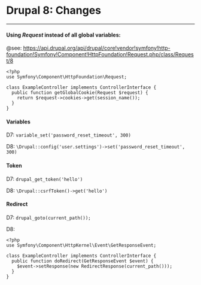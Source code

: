 # Drupal 8: Changes
---

#### Using _Request_ instead of all global variables:

@see: https://api.drupal.org/api/drupal/core!vendor!symfony!http-foundation!Symfony!Component!HttpFoundation!Request.php/class/Request/8

    <?php
    use Symfony\Component\HttpFoundation\Request;

    class ExampleController implements ControllerInterface {
      public function getGlobalCookie(Request $request) {
        return $request->cookies->get(session_name());
      }
    }

#### Variables
D7: `variable_set('password_reset_timeout', 300)`

D8: `\Drupal::config('user.settings')->set('password_reset_timeout', 300)`

#### Token
D7: `drupal_get_token('hello')`

D8: `\Drupal::csrfToken()->get('hello')`

#### Redirect
D7: `drupal_goto(current_path());`

D8: 

    <?php
    use Symfony\Component\HttpKernel\Event\GetResponseEvent;
    
    class ExampleController implements ControllerInterface {
      public function doRedirect(GetResponseEvent $event) {
        $event->setResponse(new RedirectResponse(current_path()));
      }
    }

